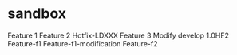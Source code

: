 # sandbox
Feature 1
Feature 2
Hotfix-LDXXX
Feature 3
Modify develop
1.0HF2
Feature-f1
Feature-f1-modification
Feature-f2